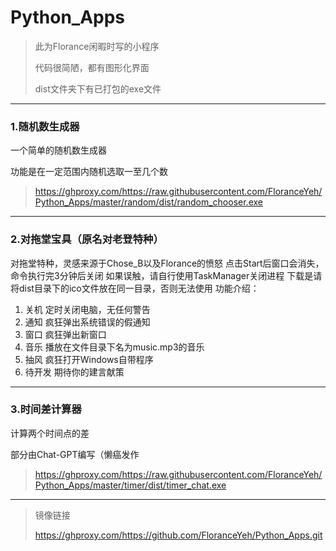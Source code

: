 # Python_Apps

> 此为Florance闲暇时写的小程序
>
> 代码很简陋，都有图形化界面
>
> dist文件夹下有已打包的exe文件

---
### 1.随机数生成器

一个简单的随机数生成器

功能是在一定范围内随机选取一至几个数

> https://ghproxy.com/https://raw.githubusercontent.com/FloranceYeh/Python_Apps/master/random/dist/random_chooser.exe

---

### 2.对拖堂宝具（原名对老登特种）

对拖堂特种，灵感来源于Chose_B以及Florance的愤怒
点击Start后窗口会消失，命令执行完3分钟后关闭
如果误触，请自行使用TaskManager关闭进程
下载是请将dist目录下的ico文件放在同一目录，否则无法使用
功能介绍：
1. 关机 定时关闭电脑，无任何警告
2. 通知 疯狂弹出系统错误的假通知
3. 窗口 疯狂弹出新窗口
4. 音乐 播放在文件目录下名为music.mp3的音乐
5. 抽风 疯狂打开Windows自带程序
6. 待开发 期待你的建言献策

---

### 3.时间差计算器

计算两个时间点的差

部分由Chat-GPT编写（懒癌发作

> https://ghproxy.com/https://raw.githubusercontent.com/FloranceYeh/Python_Apps/master/timer/dist/timer_chat.exe

---


> 镜像链接
> 
> https://ghproxy.com/https://github.com/FloranceYeh/Python_Apps.git
